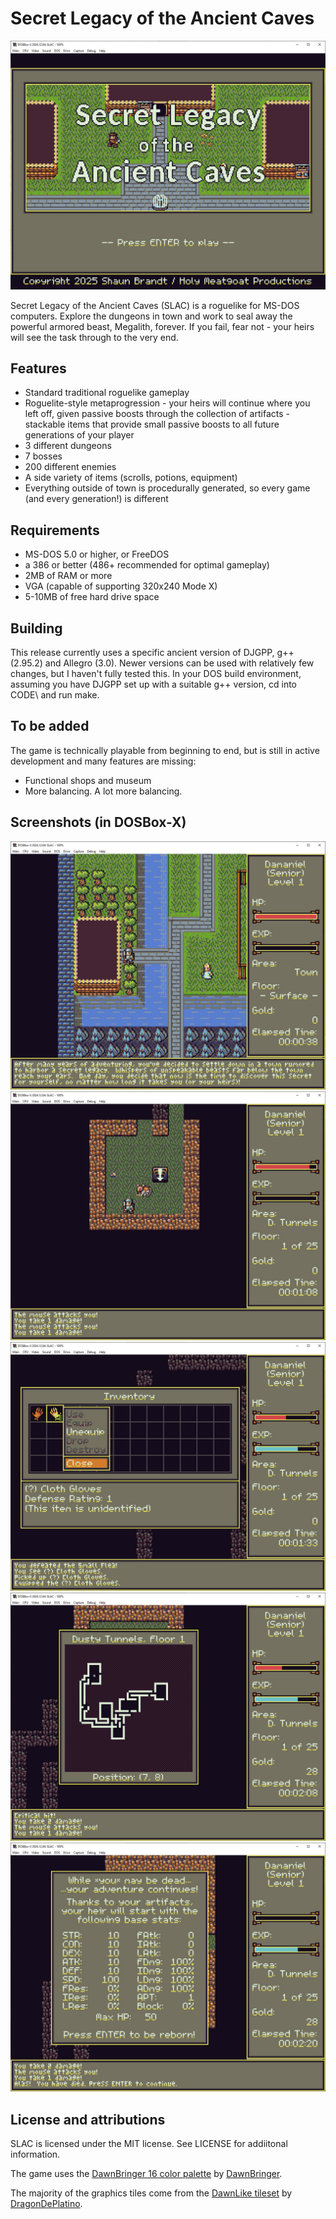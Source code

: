 # Secret Legacy of the Ancient Caves

![title](https://github.com/Damaniel/SLAC/blob/e4051db73e167a9445f58a05d92c9d190dbbed1f/RES/IMAGES/screenshots/title.jpg)

Secret Legacy of the Ancient Caves (SLAC) is a roguelike for MS-DOS computers.  Explore the dungeons in town and work to seal away the powerful armored beast, Megalith, forever.  If you fail, fear not - your heirs will see the task through to the very end.

## Features
- Standard traditional roguelike gameplay
- Roguelite-style metaprogression - your heirs will continue where you left off, given passive boosts through the collection of artifacts - stackable items that provide small passive boosts to all future generations of your player
- 3 different dungeons
- 7 bosses
- 200 different enemies
- A side variety of items (scrolls, potions, equipment)
- Everything outside of town is procedurally generated, so every game (and every generation!) is different

## Requirements
- MS-DOS 5.0 or higher, or FreeDOS
- a 386 or better (486+ recommended for optimal gameplay)
- 2MB of RAM or more
- VGA (capable of supporting 320x240 Mode X)
- 5-10MB of free hard drive space

## Building
This release currently uses a specific ancient version of DJGPP, g++ (2.95.2) and Allegro (3.0).  Newer versions can be used with relatively few changes, but I haven't fully tested this.  In your DOS build environment, assuming you have DJGPP set up with a suitable g++ version, cd into CODE\ and run make.

## To be added

The game is technically playable from beginning to end, but is still in active development and many features are missing:

- Functional shops and museum
- More balancing.  A lot more balancing.

## Screenshots (in DOSBox-X)

![in town](https://github.com/Damaniel/SLAC/blob/e4051db73e167a9445f58a05d92c9d190dbbed1f/RES/IMAGES/screenshots/screen1.jpg)
![fighting enemies](https://github.com/Damaniel/SLAC/blob/e4051db73e167a9445f58a05d92c9d190dbbed1f/RES/IMAGES/screenshots/screen2.jpg)
![inventory](https://github.com/Damaniel/SLAC/blob/e4051db73e167a9445f58a05d92c9d190dbbed1f/RES/IMAGES/screenshots/screen3.jpg)
![map](https://github.com/Damaniel/SLAC/blob/e4051db73e167a9445f58a05d92c9d190dbbed1f/RES/IMAGES/screenshots/screen4.jpg)
![death screen](https://github.com/Damaniel/SLAC/blob/e4051db73e167a9445f58a05d92c9d190dbbed1f/RES/IMAGES/screenshots/screen5.jpg)

## License and attributions

SLAC is licensed under the MIT license.  See LICENSE for addiitonal information.

The game uses the [DawnBringer 16 color palette](https://lospec.com/palette-list/dawnbringer-16) by [DawnBringer](https://pixeljoint.com/p/23821.htm).

The majority of the graphics tiles come from the [DawnLike tileset](https://opengameart.org/content/dawnlike-16x16-universal-rogue-like-tileset-v181) by [DragonDePlatino](https://opengameart.org/users/dragondeplatino).